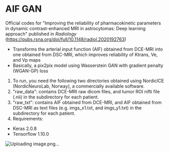 # AIF GAN
Official codes for "Improving the reliability of pharmacokinetic parameters in dynamic contrast-enhanced MRI in astrocytomas: Deep learning approach" published in _Radiology_
(https://pubs.rsna.org/doi/full/10.1148/radiol.2020192763)
- Transforms the arterial input function (AIF) obtained from DCE-MRI into one obtained from DSC-MRI, which improves reliability of Ktrans, Ve, and Vp maps
- Basically, a pix2pix model using Wasserstein GAN with gradient penalty (WGAN-GP) loss 

1. To run, you need the following two directories obtained using NordicICE (NordicNeuroLab, Norway), a commercially available software.
2. "raw_data": contains DCE-MRI raw dicom files, and tumor ROI nifti file (.nii) in the subdirectory for each patient.
3. "raw_txt": contains AIF obtained from DCE-MRI, and AIF obtained from DSC-MRI as text files (e.g. imgs_x1.txt, and imgs_y1.txt) in the subdirectory for each patient.
4. Requirements:
- Keras 2.0.8
- Tensorflow 1.10.0

![Uploading image.png…]()
